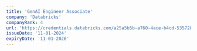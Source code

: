 ```yaml
---
title: 'GenAI Engineer Associate'
company: 'Databricks'
companyRank: 4
url: 'https://credentials.databricks.com/a25a5b5b-a760-4ace-b4cd-53572862219a'
issueDate: '11-01-2024'
expiryDate: '11-01-2026'
---
```

